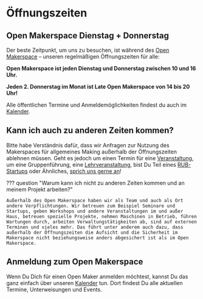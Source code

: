 # Öffnungszeiten 

## Open Makerspace Dienstag + Donnerstag

Der beste Zeitpunkt, um uns zu besuchen, ist während des [Open Makerspace](openmakerspace.md) – unseren regelmäßigen Öffnungszeiten für alle:  

**Open Makerspace ist jeden Dienstag und Donnerstag zwischen 10 und 16 Uhr.**

**Jeden 2. Donnerstag im Monat ist Late Open Makerspace von 14 bis 20 Uhr!**

Alle öffentlichen Termine und Anmeldemöglichkeiten findest du auch im [Kalender](kalender.md). 

## Kann ich auch zu anderen Zeiten kommen?

Bitte habe Verständnis dafür, dass wir Anfragen zur Nutzung des Makerspaces für allgemeines Making außerhalb der Öffnungszeiten ablehnen müssen. Geht es jedoch um einen Termin für eine [Veranstaltung](veranstaltungen.md), um eine Gruppenführung, eine [Lehrveranstaltung](zielgruppen.md#lehrende), bist Du Teil eines [RUB-Startups](zielgruppen.md#gruenden) oder Ähnliches, [sprich uns gerne an](kontakt.md)! 

??? question "Warum kann ich nicht zu anderen Zeiten kommen und an meinem Projekt arbeiten?"

	Außerhalb des Open Makerspace haben wir als Team und auch als Ort andere Verpflichtungen. Wir betreuen zum Beispiel Seminare und Startups, geben Workshops und andere Veranstaltungen im und außer Haus, betreuen spezielle Projekte, nehmen Maschinen in Betrieb, führen Wartungen durch, arbeiten Verwaltungstätigkeiten ab, sind auf externen Terminen und vieles mehr. Das führt unter anderem auch dazu, dass außerhalb der Öffnungszeiten die Aufsicht und die Sicherheit im Makerspace nicht beziehungsweise anders abgesichert ist als im Open Makerspace.  


## Anmeldung zum Open Makerspace

Wenn Du Dich für einen Open Maker anmelden möchtest, kannst Du das ganz einfach über unseren [Kalender](kalender.md) tun. Dort findest Du alle aktuellen Termine, Unterweisungen und Events.
